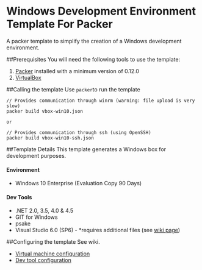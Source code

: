 
Windows Development Environment Template For Packer
=

A packer template to simplify the creation of a Windows development environment.

##Prerequisites
You will need the following tools to use the template:

1. [Packer](https://www.packer.io/docs/installation.html) installed with a minimum version of 0.12.0
2. [VirtualBox](http://www.virtualbox.org)

##Calling the template
Use `packer`to run the template
    
    // Provides communication through winrm (warning: file upload is very slow)
    packer build vbox-win10.json
    
    or
    
    // Provides communication through ssh (using OpenSSH)
    packer build vbox-win10-ssh.json

##Template Details
This template generates a Windows box for development purposes.

#### Environment
* Windows 10 Enterprise (Evaluation Copy 90 Days)

#### Dev Tools
* .NET 2.0, 3.5, 4.0 & 4.5
* GIT for Windows
* psake
* Visual Studio 6.0 (SP6) - *requires additional files (see [wiki page](https://github.com/looterwar/DevEnv-packer-template/wiki/Visual-Studio-(SP6)-Configuration))


##Configuring the template
See wiki.

* [Virtual machine configuration](https://github.com/looterwar/DevEnv-packer-template/wiki/Virtual-machine-configuration)
* [Dev tool configuration](https://github.com/looterwar/DevEnv-packer-template/wiki/Dev-tool-configuration)
